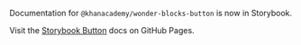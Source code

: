 Documentation for `@khanacademy/wonder-blocks-button` is now in Storybook.

Visit the [Storybook Button](https://khan.github.io/wonder-blocks/?path=/docs/button)
docs on GitHub Pages.